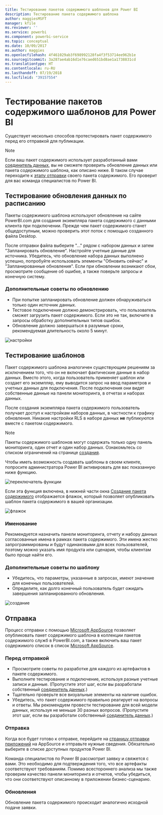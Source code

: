 ```yaml
---
title: Тестирование пакетов содержимого шаблонов для Power BI
description: Тестирование пакета содержимого шаблона
author: maggiesMSFT
manager: kfile
ms.reviewer: ''
ms.service: powerbi
ms.component: powerbi-service
ms.topic: conceptual
ms.date: 10/09/2017
ms.author: maggies
ms.openlocfilehash: 4f461029ab3f698992128fa4f3f53714ee962b1e
ms.sourcegitcommit: 3a287ae4ab16d1e76caed651bd8ae1a1738831cd
ms.translationtype: HT
ms.contentlocale: ru-RU
ms.lasthandoff: 07/19/2018
ms.locfileid: "39157554"
---
```

# <a name="testing-template-content-packs-for-power-bi"></a>Тестирование пакетов содержимого шаблонов для Power BI
Существует несколько способов протестировать пакет содержимого перед его отправкой для публикации.  

> [!NOTE]
> Если ваш пакет содержимого использует разработанный вами [соединитель данных](https://aka.ms/DataConnectors), вы не сможете проверить обновление данных или пакета содержимого шаблона, как описано ниже. В таком случае переходите к [этапу отправки](#submission) своего пакета содержимого. Его проверит для вас команда специалистов по Power BI.
> 
> 

## <a name="testing-scheduled-data-refresh"></a>Тестирование обновления данных по расписанию
Пакеты содержимого шаблона используют обновление на сайте PowerBI.com для создания экземпляра пакета содержимого с данными клиента при подключении. Прежде чем пакет содержимого станет общедоступным, можно проверить этот поток с помощью созданного файла Desktop.

После отправки файла выберите "..." рядом с набором данных и затем "Запланировать обновление". Настройте учетные данные для источника. Убедитесь, что обновление набора данных выполнено успешно, попробуйте использовать элементы "Обновить сейчас" и "Запланированные обновления". Если при обновлении возникают сбои, просмотрите сообщение об ошибке, а также поверьте запросы и конечную систему.

### <a name="additional-refresh-tips"></a>Дополнительные советы по обновлению
* При попытке запланировать обновление должен обнаруживаться только один источник данных.  
* Тестовое подключение должно демонстрировать, что пользователь сможет загрузить пакет содержимого. Если это не так, включите в запросы обработку дополнительных типов ошибок.  
* Обновление должно завершаться в разумные сроки, рекомендуемая длительность около 5 минут.  

![настройки](media/template-content-pack-testing/scheduledrefresh.png)

<a name="templates"></a>

## <a name="testing-templates"></a>Тестирование шаблонов
Пакет содержимого шаблона аналогичен существующим решениям за исключением того, что он не включает фактические данные в набор данных. Вместо этого, когда пользователь применяет шаблон или создает его экземпляр, ему выводится запрос на ввод параметров и учетных данных для подключения. После подключения они видят собственные данные на панели мониторинга, в отчетах и наборах данных. 

После создания экземпляра пакета содержимого пользователь получает доступ к настройкам наборов данных, в частности к графику обновления. Никакие настройки RLS в наборе данных **не** публикуются вместе с пакетом содержимого.  

> [!NOTE]
> Пакеты содержимого шаблонов могут содержать только одну панель мониторинга, один отчет и один набор данных. Ознакомьтесь со списком ограничений на странице [создания](template-content-pack-authoring.md#restrictions). 
> 
> 

Чтобы иметь возможность создавать шаблоны в своем клиенте, попросите администратора Power BI активировать для вас показанную ниже функцию. 

![переключатель функции](media/template-content-pack-testing/featureswitch.png)

Если эта функция включена, в нижней части окна [Создание пакета содержимого](https://app.powerbi.com/groups/me/publish-content/) отображается флажок, который позволяет опубликовать шаблон пакета содержимого в вашей организации. 

![флажок](media/template-content-pack-testing/checkbox.png)

### <a name="naming"></a>Именование
Рекомендуется назначить панели мониторинга, отчету и набору данных согласованные имена в рамках пакета содержимого. Эти имена жестко запрограммированы и будут одинаковыми для всех пользователей, поэтому можно указать имя продукта или сценария, чтобы клиентам было проще найти его.

### <a name="additional-template-tips"></a>Дополнительные советы по шаблону
* Убедитесь, что параметры, указанные в запросах, имеют значение для конечных пользователей.
* Определите, как долго конечный пользователь будет ожидать завершения запланированного обновления.

![создание](media/template-content-pack-testing/createtemplate.png)

<a name="submission"></a>

## <a name="submission"></a>Отправка
Процесс отправки с помощью [Microsoft AppSource](https://appsource.microsoft.com/en-us/partners/list-an-app) позволяет опубликовать пакет содержимого шаблона в коллекции пакетов содержимого служб в PowerBI.com, а также включить ваш пакет содержимого список в список [Microsoft AppSource](http://appsource.microsoft.com).

### <a name="before-submission"></a>Перед отправкой
* Просмотрите советы по разработке для каждого из артефактов в пакете содержимого.
* Выполните тестирование и подключение, используя разные учетные записи и данные. (Пропустите этот шаг, если вы разработали собственный [соединитель данных](https://aka.ms/DataConnectors).)
* Тщательно проверьте все визуальные элементы на наличие ошибок.
* Убедитесь, что пакет содержимого правильно реагирует на вопросы и ответы. Мы рекомендуем провести тестирование для всей модели данных, используя не меньше 30 разных вопросов. (Пропустите этот шаг, если вы разработали собственный [соединитель данных](https://aka.ms/DataConnectors).)

### <a name="submission"></a>Отправка
Когда все будет готово к отправке, перейдите на [страницу отправки приложений](https://appsource.microsoft.com/en-us/partners/list-an-app) на AppSource и отправьте нужные сведения. Обязательно выберите в списке доступных продуктов Power BI.

Команда специалистов по Power BI рассмотрит заявку и свяжется с вами. Это необходимо для подтверждения того, что все артефакты соответствуют требованиям. Помимо всестороннего анализа мы также проверим качество панели мониторинга и отчетов, чтобы убедиться, что они соответствуют описанному в приложении бизнес-сценарию.

### <a name="updates"></a>Обновления
Обновление пакета содержимого происходит аналогично исходной подаче заявки. 

